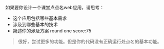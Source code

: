 如果要你设计一个课堂点点名web应用，请思考：
- 这个应用包括哪些基本需求
- 涉及到哪些基本的技术
- 简述你的涉及方案
round one score:75  

> 很好，尝试更多的功能。但是你的代码没有正确运行处点名的基本功能。